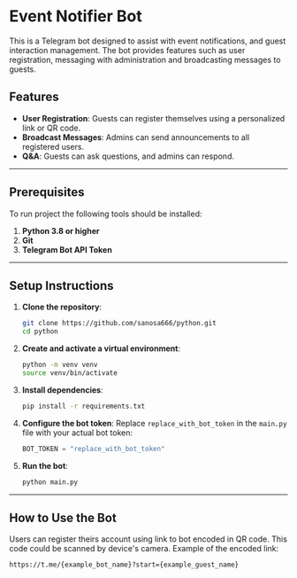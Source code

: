 # Event Notifier Bot

This is a Telegram bot designed to assist with event notifications, and guest interaction management. The bot provides features such as user registration, messaging with administration and broadcasting messages to guests.

## Features
- **User Registration**: Guests can register themselves using a personalized link or QR code.
- **Broadcast Messages**: Admins can send announcements to all registered users.
- **Q&A**: Guests can ask questions, and admins can respond.

---

## Prerequisites

To run project the following tools should be installed:

1. **Python 3.8 or higher**
2. **Git**
3. **Telegram Bot API Token**

---

## Setup Instructions

1. **Clone the repository**:
   ```bash
   git clone https://github.com/sanosa666/python.git
   cd python
   ```

2. **Create and activate a virtual environment**:
   ```bash
   python -m venv venv
   source venv/bin/activate   
   ```

3. **Install dependencies**:
   ```bash
   pip install -r requirements.txt
   ```

4. **Configure the bot token**:
   Replace `replace_with_bot_token` in the `main.py` file with your actual bot token:
   ```python
   BOT_TOKEN = "replace_with_bot_token"
   ```

5. **Run the bot**:
   ```bash
   python main.py
   ```

---

## How to Use the Bot

   Users can register theirs account using link to bot encoded in QR code. This code could be scanned by device's camera. 
   Example of the encoded link:
   ```
   https://t.me/{example_bot_name}?start={example_guest_name}
   ```